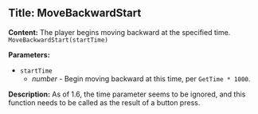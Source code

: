 ## Title: MoveBackwardStart

**Content:**
The player begins moving backward at the specified time.
`MoveBackwardStart(startTime)`

**Parameters:**
- `startTime`
  - *number* - Begin moving backward at this time, per `GetTime * 1000`.

**Description:**
As of 1.6, the time parameter seems to be ignored, and this function needs to be called as the result of a button press.